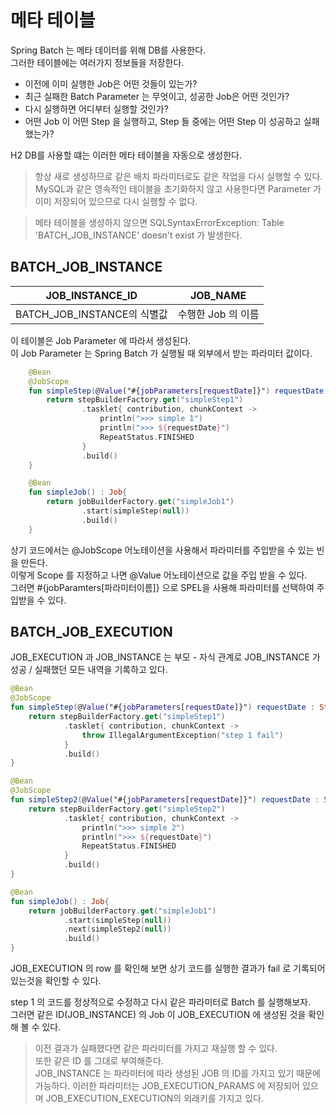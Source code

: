 # 메타 테이블

Spring Batch 는 메타 데이터를 위해 DB를 사용한다.   
그러한 테이블에는 여러가지 정보들을 저장한다.

- 이전에 이미 실행한 Job은 어떤 것들이 있는가?
- 최근 실패한 Batch Parameter 는 무엇이고, 성공한 Job은 어떤 것인가?
- 다시 실행하면 어디부터 실행할 것인가?  
- 어떤 Job 이 어떤 Step 을 실행하고, Step 들 중에는 어떤 Step 이 성공하고 실패했는가?

H2 DB를 사용할 떄는 이러한 메타 테이블을 자동으로 생성한다.   

> 항상 새로 생성하므로 같은 배치 파라미터로도 같은 작업을 다시 실행할 수 있다.   
> MySQL과 같은 영속적인 테이블을 초기화하지 않고 사용한다면 Parameter 가 이미 저장되어 있으므로 다시 실행할 수 없다.    

> 메타 테이블을 생성하지 않으면 SQLSyntaxErrorException: Table 'BATCH_JOB_INSTANCE' doesn't exist 가 발생한다.   

## BATCH_JOB_INSTANCE

JOB_INSTANCE_ID | JOB_NAME
---|---
BATCH_JOB_INSTANCE의 식별값 | 수행한 Job 의 이름

이 테이블은 Job Parameter 에 따라서 생성된다.   
이 Job Parameter 는 Spring Batch 가 실행될 때 외부에서 받는 파라미터 값이다.   

```kotlin
    @Bean
    @JobScope
    fun simpleStep(@Value("#{jobParameters[requestDate]}") requestDate : String?) : Step{
        return stepBuilderFactory.get("simpleStep1")
                .tasklet{ contribution, chunkContext ->
                    println(">>> simple 1")
                    println(">>> ${requestDate}")
                    RepeatStatus.FINISHED
                }
                .build()
    }

    @Bean
    fun simpleJob() : Job{
        return jobBuilderFactory.get("simpleJob1")
                .start(simpleStep(null))
                .build()
    }
```

상기 코드에서는 @JobScope 어노테이션을 사용해서 파라미터를 주입받을 수 있는 빈을 만든다.      
이렇게 Scope 를 지정하고 나면 @Value 어노테이션으로 값을 주입 받을 수 있다.   
그러면 #{jobParamters[파라미터이름]} 으로 SPEL을 사용해 파라미터를 선택하여 주입받을 수 있다.   

## BATCH_JOB_EXECUTION
JOB_EXECUTION 과 JOB_INSTANCE 는 부모 - 자식 관계로 JOB_INSTANCE 가 성공 / 실패했던 모든 내역을 기록하고 있다.   

```kotlin
@Bean
@JobScope
fun simpleStep(@Value("#{jobParameters[requestDate]}") requestDate : String?) : Step{
    return stepBuilderFactory.get("simpleStep1")
            .tasklet{ contribution, chunkContext ->
                throw IllegalArgumentException("step 1 fail")
            }
            .build()
}

@Bean
@JobScope
fun simpleStep2(@Value("#{jobParameters[requestDate]}") requestDate : String?) : Step{
    return stepBuilderFactory.get("simpleStep2")
            .tasklet{ contribution, chunkContext ->
                println(">>> simple 2")
                println(">>> ${requestDate}")
                RepeatStatus.FINISHED
            }
            .build()
}

@Bean
fun simpleJob() : Job{
    return jobBuilderFactory.get("simpleJob1")
            .start(simpleStep(null))
            .next(simpleStep2(null))
            .build()
}
```

JOB_EXECUTION 의 row 를 확인해 보면 상기 코드를 실행한 결과가 fail 로 기록되어 있는것을 확인할 수 있다.   

step 1 의 코드를 정상적으로 수정하고 다시 같은 파라미터로 Batch 를 실행해보자.   
그러면 같은 ID(JOB_INSTANCE) 의 Job 이 JOB_EXECUTION 에 생성된 것을 확인해 볼 수 있다.   

> 이전 결과가 실패했다면 같은 파라미터를 가지고 재실행 할 수 있다.    
> 또한 같은 ID 를 그대로 부여해준다.   
> JOB_INSTANCE 는 파라미터에 따라 생성된 JOB 의 ID를 가지고 있기 때문에 가능하다.
> 이러한 파라미터는 JOB_EXECUTION_PARAMS 에 저장되어 있으며 JOB_EXECUTION_EXECUTION의 외래키를 가지고 있다.   
